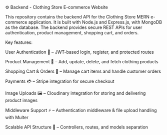 ⚙️ Backend - Clothing Store E-commerce Website

This repository contains the backend API for the Clothing Store MERN e-commerce application.
It is built with Node.js and Express.js, with MongoDB as the database.
The backend provides secure REST APIs for user authentication, product management, shopping cart, and orders.

Key features:

User Authentication 🔑 – JWT-based login, register, and protected routes

Product Management 👕 – Add, update, delete, and fetch clothing products

Shopping Cart & Orders 🛒 – Manage cart items and handle customer orders

Payments 💳 – Stripe integration for secure checkout

Image Uploads 🖼️ – Cloudinary integration for storing and delivering product images

Middleware Support ⚡ – Authentication middleware & file upload handling with Multer

Scalable API Structure 📂 – Controllers, routes, and models separation
